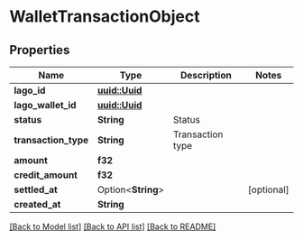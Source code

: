 # WalletTransactionObject

## Properties

Name | Type | Description | Notes
------------ | ------------- | ------------- | -------------
**lago_id** | [**uuid::Uuid**](uuid::Uuid.md) |  | 
**lago_wallet_id** | [**uuid::Uuid**](uuid::Uuid.md) |  | 
**status** | **String** | Status | 
**transaction_type** | **String** | Transaction type | 
**amount** | **f32** |  | 
**credit_amount** | **f32** |  | 
**settled_at** | Option<**String**> |  | [optional]
**created_at** | **String** |  | 

[[Back to Model list]](../README.md#documentation-for-models) [[Back to API list]](../README.md#documentation-for-api-endpoints) [[Back to README]](../README.md)


